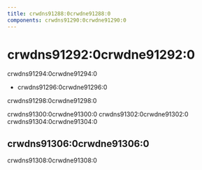 ```yaml
---
title: crwdns91288:0crwdne91288:0
components: crwdns91290:0crwdne91290:0
---
```


# crwdns91292:0crwdne91292:0

<p class="description">crwdns91294:0crwdne91294:0</p>

- crwdns91296:0crwdne91296:0

crwdns91298:0crwdne91298:0

crwdns91300:0crwdne91300:0 crwdns91302:0crwdne91302:0 crwdns91304:0crwdne91304:0

## crwdns91306:0crwdne91306:0

crwdns91308:0crwdne91308:0